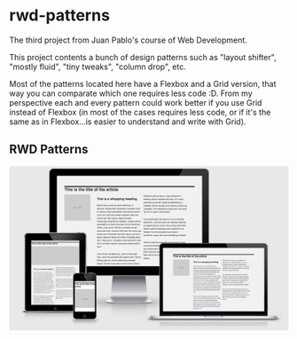 # rwd-patterns
The third project from Juan Pablo's course of Web Development.

This project contents a bunch of design patterns such as "layout shifter", "mostly fluid", "tiny tweaks", "column drop", etc.

Most of the patterns located here have a Flexbox and a Grid version, that way you can comparate which one requires less code :D. From my perspective each and every pattern could work better if you use Grid instead of Flexbox (in most of the cases requires less code, or if it's the same as in Flexbox...is easier to understand and write with Grid).

## RWD Patterns
![](assets/rwd-patterns.jpg)
